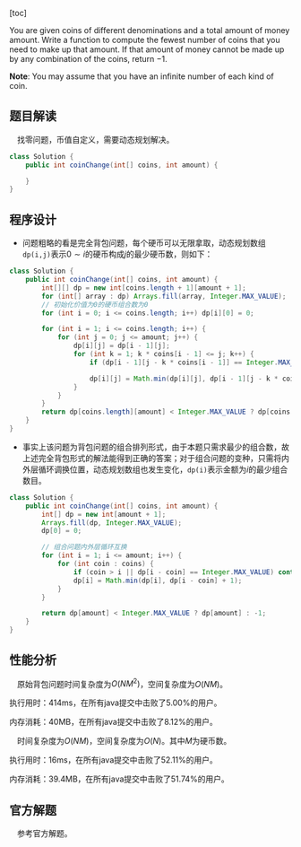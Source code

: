 [toc]

You are given coins of different denominations and a total amount of money amount. Write a function to compute the fewest number of coins that you need to make up that amount. If that amount of money cannot be made up by any combination of the coins, return $-1$.



**Note**:
You may assume that you have an infinite number of each kind of coin.



## 题目解读

&emsp;找零问题，币值自定义，需要动态规划解决。

```java
class Solution {
    public int coinChange(int[] coins, int amount) {

    }
}
```

## 程序设计

* 问题粗略的看是完全背包问题，每个硬币可以无限拿取，动态规划数组`dp(i,j)`表示$0 \sim i$的硬币构成$j$的最少硬币数，则如下：

```java
class Solution {
    public int coinChange(int[] coins, int amount) {
        int[][] dp = new int[coins.length + 1][amount + 1];
        for (int[] array : dp) Arrays.fill(array, Integer.MAX_VALUE);
        // 初始化价值为0的硬币组合数为0
        for (int i = 0; i <= coins.length; i++) dp[i][0] = 0;

        for (int i = 1; i <= coins.length; i++) {
            for (int j = 0; j <= amount; j++) {
                dp[i][j] = dp[i - 1][j];
                for (int k = 1; k * coins[i - 1] <= j; k++) {
                    if (dp[i - 1][j - k * coins[i - 1]] == Integer.MAX_VALUE) continue;

                    dp[i][j] = Math.min(dp[i][j], dp[i - 1][j - k * coins[i - 1]] + k);
                }
            }
        }
        return dp[coins.length][amount] < Integer.MAX_VALUE ? dp[coins.length][amount] : -1;
    }
}
```

* 事实上该问题为背包问题的组合排列形式，由于本题只需求最少的组合数，故上述完全背包形式的解法能得到正确的答案；对于组合问题的变种，只需将内外层循环调换位置，动态规划数组也发生变化，`dp(i)`表示金额为$i$的最少组合数目。

```java
class Solution {
    public int coinChange(int[] coins, int amount) {
        int[] dp = new int[amount + 1];
        Arrays.fill(dp, Integer.MAX_VALUE);
        dp[0] = 0;

        // 组合问题内外层循环互换
        for (int i = 1; i <= amount; i++) {
            for (int coin : coins) {
                if (coin > i || dp[i - coin] == Integer.MAX_VALUE) continue;
                dp[i] = Math.min(dp[i], dp[i - coin] + 1);
            }
        }

        return dp[amount] < Integer.MAX_VALUE ? dp[amount] : -1;
    }
}
```

## 性能分析

&emsp;原始背包问题时间复杂度为$O(NM^2)$，空间复杂度为$O(NM)$。

执行用时：414ms，在所有java提交中击败了5.00%的用户。

内存消耗：40MB，在所有java提交中击败了8.12%的用户。

&emsp;时间复杂度为$O(NM)$，空间复杂度为$O(N)$。其中$M$为硬币数。

执行用时：16ms，在所有java提交中击败了52.11%的用户。

内存消耗：39.4MB，在所有java提交中击败了51.74%的用户。

## 官方解题

&emsp;参考官方解题。
